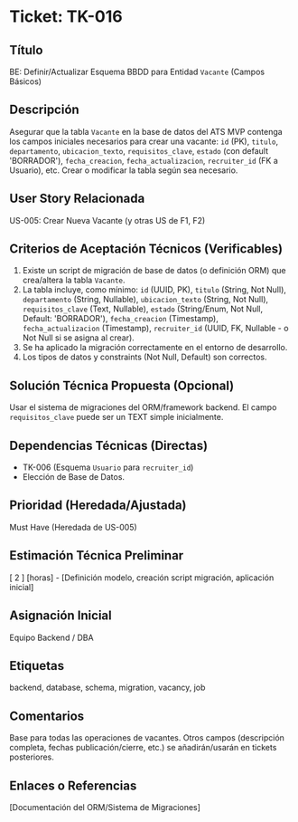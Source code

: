 # Ticket: TK-016

## Título
BE: Definir/Actualizar Esquema BBDD para Entidad `Vacante` (Campos Básicos)

## Descripción
Asegurar que la tabla `Vacante` en la base de datos del ATS MVP contenga los campos iniciales necesarios para crear una vacante: `id` (PK), `titulo`, `departamento`, `ubicacion_texto`, `requisitos_clave`, `estado` (con default 'BORRADOR'), `fecha_creacion`, `fecha_actualizacion`, `recruiter_id` (FK a Usuario), etc. Crear o modificar la tabla según sea necesario.

## User Story Relacionada
US-005: Crear Nueva Vacante (y otras US de F1, F2)

## Criterios de Aceptación Técnicos (Verificables)
1.  Existe un script de migración de base de datos (o definición ORM) que crea/altera la tabla `Vacante`.
2.  La tabla incluye, como mínimo: `id` (UUID, PK), `titulo` (String, Not Null), `departamento` (String, Nullable), `ubicacion_texto` (String, Not Null), `requisitos_clave` (Text, Nullable), `estado` (String/Enum, Not Null, Default: 'BORRADOR'), `fecha_creacion` (Timestamp), `fecha_actualizacion` (Timestamp), `recruiter_id` (UUID, FK, Nullable - o Not Null si se asigna al crear).
3.  Se ha aplicado la migración correctamente en el entorno de desarrollo.
4.  Los tipos de datos y constraints (Not Null, Default) son correctos.

## Solución Técnica Propuesta (Opcional)
Usar el sistema de migraciones del ORM/framework backend. El campo `requisitos_clave` puede ser un TEXT simple inicialmente.

## Dependencias Técnicas (Directas)
* TK-006 (Esquema `Usuario` para `recruiter_id`)
* Elección de Base de Datos.

## Prioridad (Heredada/Ajustada)
Must Have (Heredada de US-005)

## Estimación Técnica Preliminar
[ 2 ] [horas] - [Definición modelo, creación script migración, aplicación inicial]

## Asignación Inicial
Equipo Backend / DBA

## Etiquetas
backend, database, schema, migration, vacancy, job

## Comentarios
Base para todas las operaciones de vacantes. Otros campos (descripción completa, fechas publicación/cierre, etc.) se añadirán/usarán en tickets posteriores.

## Enlaces o Referencias
[Documentación del ORM/Sistema de Migraciones]